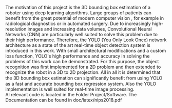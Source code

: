 The motivation of this project is the 3D bounding box estimation of a roboter using deep learning algorithms. Large groups of patients can benefit from the great potential of modern computer vision , for example in radiological diagnostics or in  automated surgery. Due to increasingly high-resolution images and increasing data volumes, Convolutional Neural Networks (CNN) are particularly well suited to solve this problem due to their high performance. Therefore, the YOLO (You Only Look Once) network architecture as a state of the art real-time object detection system is introduced in this work. With small architectural modifications and a custom loss function, YOLO's high performance and accuracy in solving the problems of this work can be demonstrated. For this purpose, the object recognition was first implemented for a 2D problem and then extended to recognize the robot in a 3D to 2D projection. All in all it is determined that the 3D bounding box estimation can signiﬁcantly beneﬁt from
using YOLO as a fast and accurate bounding box regression system. Also the YOLO implementation is well suited for real-time image processing.	
Al relevant code is located in the Folder Project/Software.
The Documentation can be found in doc/latex/nips2018.pdf

